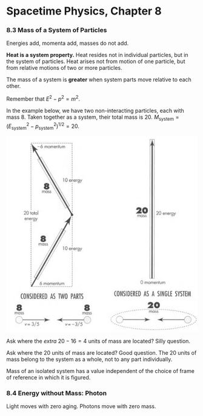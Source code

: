 # Spacetime Physics, Chapter 8

### 8.3 Mass of a System of Particles

Energies add, momenta add, masses do not add.

**Heat is a system property.** Heat resides not in individual particles, but in the
system of particles. Heat arises not from motion of one particle, but from relative
motions of two or more particles.

The mass of a system is **greater** when system parts move relative to each other.

Remember that $E^2 - p^2 = m^2$.

In the example below, we have two non-interacting particles, each with mass 8. Taken
together as a system, their total mass is 20.
$M_\text{system} = (E_\text{system}^2 - p_\text{system}^2)^{1/2} = 20$.

 ![](fig8.3.jpg)

Ask where the _extra_ $20 - 16 = 4$ units of mass are located? Silly question.

Ask where the $20$ units of mass are located? Good question. The 20 units of mass
belong to the system as a whole, not to any part individually.

Mass of an isolated system has a value independent of the choice of frame of reference
in which it is figured.

### 8.4 Energy without Mass: Photon

Light moves with zero aging. Photons move with zero mass.

